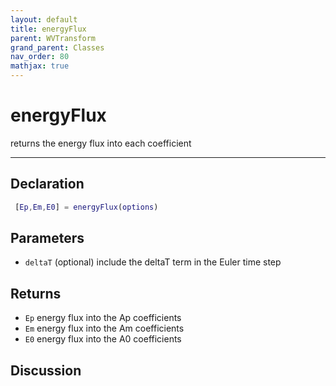 ```yaml
---
layout: default
title: energyFlux
parent: WVTransform
grand_parent: Classes
nav_order: 80
mathjax: true
---
```


#  energyFlux

returns the energy flux into each coefficient


---

## Declaration
```matlab
 [Ep,Em,E0] = energyFlux(options)
```
## Parameters
+ `deltaT`  (optional) include the deltaT term in the Euler time step

## Returns
+ `Ep`  energy flux into the Ap coefficients
+ `Em`  energy flux into the Am coefficients
+ `E0`  energy flux into the A0 coefficients

## Discussion

            
